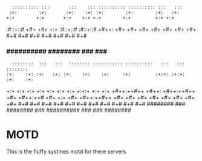       :::::::::: :::       :::    ::: :::::::::: :::::::::: :::   :::
     :+:        :+:       :+:    :+: :+:        :+:        :+:   :+:
    +:+        +:+       +:+    +:+ +:+        +:+         +:+ +:+
   :#::+::#   +#+       +#+    +:+ :#::+::#   :#::+::#     +#++:
  +#+        +#+       +#+    +#+ +#+        +#+           +#+
 #+#        #+#       #+#    #+# #+#        #+#           #+#
###        ########## ########  ###        ###           ###
      ::::::::  :::   :::  :::::::: ::::::::::: ::::::::::   :::   :::    ::::::::
    :+:    :+: :+:   :+: :+:    :+:    :+:     :+:         :+:+: :+:+:  :+:    :+:
   +:+         +:+ +:+  +:+           +:+     +:+        +:+ +:+:+ +:+ +:+
  +#++:++#++   +#++:   +#++:++#++    +#+     +#++:++#   +#+  +:+  +#+ +#++:++#++
        +#+    +#+           +#+    +#+     +#+        +#+       +#+        +#+
#+#    #+#    #+#    #+#    #+#    #+#     #+#        #+#       #+# #+#    #+#
########     ###     ########     ###     ########## ###       ###  ########

# MOTD
This is the fluffy systmes motd for there servers

